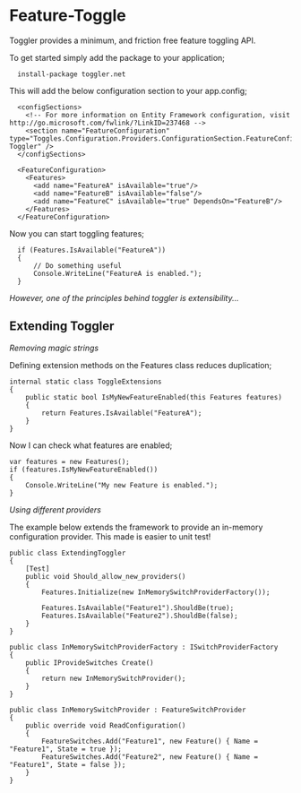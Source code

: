 Feature-Toggle
==============

Toggler provides a minimum, and friction free feature toggling API. 


To get started simply add the package to your application;

      install-package toggler.net

This will add the below configuration section to your app.config;

      <configSections>
        <!-- For more information on Entity Framework configuration, visit http://go.microsoft.com/fwlink/?LinkID=237468 -->
        <section name="FeatureConfiguration" type="Toggles.Configuration.Providers.ConfigurationSection.FeatureConfiguration, Toggler" />
      </configSections>

      <FeatureConfiguration>
        <Features>
          <add name="FeatureA" isAvailable="true"/>
          <add name="FeatureB" isAvailable="false"/>
          <add name="FeatureC" isAvailable="true" DependsOn="FeatureB"/>
        </Features>
      </FeatureConfiguration>

Now you can start toggling features;

      if (Features.IsAvailable("FeatureA"))
      {
          // Do something useful
          Console.WriteLine("FeatureA is enabled.");
      }

_However, one of the principles behind toggler is extensibility..._

Extending Toggler
-----------------

_Removing magic strings_

Defining extension methods on the Features class reduces duplication;

    internal static class ToggleExtensions
    {
        public static bool IsMyNewFeatureEnabled(this Features features)
        {
            return Features.IsAvailable("FeatureA");
        }
    }

Now I can check what features are enabled;

    var features = new Features();
    if (features.IsMyNewFeatureEnabled())
    {
        Console.WriteLine("My new Feature is enabled.");                
    }

_Using different providers_

The example below extends the framework to provide an in-memory configuration provider.  This made is easier to unit test!

    public class ExtendingToggler
    {
        [Test]
        public void Should_allow_new_providers()
        {
            Features.Initialize(new InMemorySwitchProviderFactory());

            Features.IsAvailable("Feature1").ShouldBe(true);
            Features.IsAvailable("Feature2").ShouldBe(false);
        }
    }

    public class InMemorySwitchProviderFactory : ISwitchProviderFactory
    {
        public IProvideSwitches Create()
        {
            return new InMemorySwitchProvider();
        }
    }

    public class InMemorySwitchProvider : FeatureSwitchProvider
    {
        public override void ReadConfiguration()
        {
            FeatureSwitches.Add("Feature1", new Feature() { Name = "Feature1", State = true });
            FeatureSwitches.Add("Feature2", new Feature() { Name = "Feature1", State = false });
        }
    }

